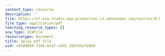 ```yaml
---
content_type: resource
description: ''
file: https://ol-ocw-studio-app-production.s3.amazonaws.com/courses/8-01sc-classical-mechanics-fall-2016/c83dd08472d681afcdd525b742efe4b9_jOPA3XY-V3U.pdf
file_type: application/pdf
learning_resource_types: []
ocw_type: OCWFile
resourcetype: Document
title: 3play pdf file
uid: c83dd084-72d6-81af-cdd5-25b742efe4b9
---
```

